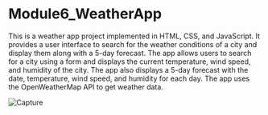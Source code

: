 # Module6_WeatherApp

This is a weather app project implemented in HTML, CSS, and JavaScript. It provides a user interface to search for the weather conditions of a city and display them along with a 5-day forecast. The app allows users to search for a city using a form and displays the current temperature, wind speed, and humidity of the city. The app also displays a 5-day forecast with the date, temperature, wind speed, and humidity for each day. The app uses the OpenWeatherMap API to get weather data.

![Capture](https://user-images.githubusercontent.com/126742643/235772709-23147594-1081-417f-b9d1-325f51584c59.PNG)


